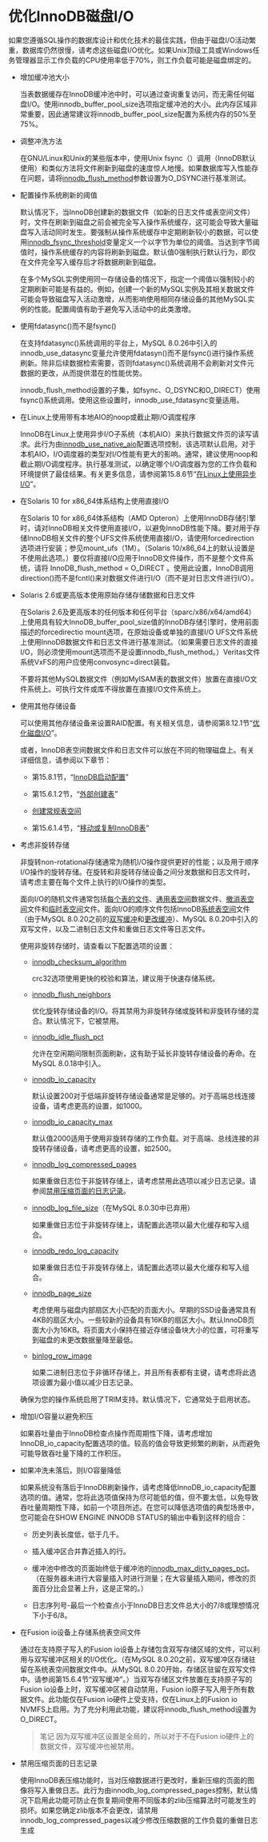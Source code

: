 # 优化InnoDB磁盘I/O

如果您遵循SQL操作的数据库设计和优化技术的最佳实践，但由于磁盘I/O活动繁重，数据库仍然很慢，请考虑这些磁盘I/O优化。如果Unix顶级工具或Windows任务管理器显示工作负载的CPU使用率低于70%，则工作负载可能是磁盘绑定的。

- 增加缓冲池大小

  当表数据缓存在InnoDB缓冲池中时，可以通过查询重复访问，而无需任何磁盘I/O。使用innodb_buffer_pool_size选项指定缓冲池的大小。此内存区域非常重要，因此通常建议将innodb_buffer_pool_size配置为系统内存的50%至75%。

- 调整冲洗方法

  在GNU/Linux和Unix的某些版本中，使用Unix fsync（）调用（InnoDB默认使用）和类似方法将文件刷新到磁盘的速度惊人地慢。如果数据库写入性能存在问题，请将[innodb_flush_method](https://dev.mysql.com/doc/refman/8.0/en/innodb-parameters.html#sysvar_innodb_flush_method)参数设置为O_DSYNC进行基准测试。

- 配置操作系统刷新的阈值

  默认情况下，当InnoDB创建新的数据文件（如新的日志文件或表空间文件）时，文件在刷新到磁盘之前会被完全写入操作系统缓存，这可能会导致大量磁盘写入活动同时发生。要强制从操作系统缓存中定期刷新较小的数据，可以使用[innodb_fsync_threshold](https://dev.mysql.com/doc/refman/8.0/en/innodb-parameters.html#sysvar_innodb_fsync_threshold)变量定义一个以字节为单位的阈值。当达到字节阈值时，操作系统缓存的内容将刷新到磁盘。默认值0强制执行默认行为，即仅在文件完全写入缓存后才将数据刷新到磁盘。

  在多个MySQL实例使用同一存储设备的情况下，指定一个阈值以强制较小的定期刷新可能是有益的。例如，创建一个新的MySQL实例及其相关数据文件可能会导致磁盘写入活动激增，从而影响使用相同存储设备的其他MySQL实例的性能。配置阈值有助于避免写入活动中的此类激增。

- 使用fdatasync()而不是fsync()

  在支持fdatasync()系统调用的平台上，MySQL 8.0.26中引入的innodb_use_datasync变量允许使用fdatasyn()而不是fsync()进行操作系统刷新。除非后续数据检索需要，否则fdatasync()系统调用不会刷新对文件元数据的更改，从而提供潜在的性能优势。

  innodb_flush_method设置的子集，如fsync、O_DSYNC和O_DIRECT）使用fsync()系统调用。使用这些设置时，innodb_use_fdatasync变量适用。

- 在Linux上使用带有本地AIO的noop或截止期I/O调度程序

  InnoDB在Linux上使用异步I/O子系统（本机AIO）来执行数据文件页的读写请求。此行为由[innodb_use_native_aio](https://dev.mysql.com/doc/refman/8.0/en/innodb-parameters.html#sysvar_innodb_use_native_aio)配置选项控制，该选项默认启用。对于本机AIO，I/O调度器的类型对I/O性能有更大的影响。通常，建议使用noop和截止期I/O调度程序。执行基准测试，以确定哪个I/O调度器为您的工作负载和环境提供了最佳结果。有关更多信息，请参阅第15.8.6节“[在Linux上使用异步I/O](https://dev.mysql.com/doc/refman/8.0/en/innodb-linux-native-aio.html)”。

- 在Solaris 10 for x86_64体系结构上使用直接I/O

  在Solaris 10 for x86_64体系结构（AMD Opteron）上使用InnoDB存储引擎时，请对InnoDB相关文件使用直接I/O，以避免InnoDB性能下降。要对用于存储InnoDB相关文件的整个UFS文件系统使用直接I/O，请使用forcedirection选项进行安装；参见mount_ufs（1M）。（Solaris 10/x86_64上的默认设置是不使用此选项。）要仅将直接I/O应用于InnoDB文件操作，而不是整个文件系统，请将 InnoDB_flush_method = O_DIRECT 。使用此设置，InnoDB调用direction()而不是fcntl()来对数据文件进行I/O（而不是对日志文件进行I/O）。

- Solaris 2.6或更高版本使用原始存储存储数据和日志文件

  在Solaris 2.6及更高版本的任何版本和任何平台（sparc/x86/x64/amd64）上使用具有较大InnoDB_buffer_pool_size值的InnoDB存储引擎时，使用前面描述的forcedirectio mount选项，在原始设备或单独的直接I/O UFS文件系统上使用InnoDB数据文件和日志文件进行基准测试。（如果需要日志文件的直接I/O，则必须使用mount选项而不是设置innodb_flush_method。）Veritas文件系统VxFS的用户应使用convosync=direct装载。

  不要将其他MySQL数据文件（例如MyISAM表的数据文件）放置在直接I/O文件系统上。可执行文件或库不得放置在直接I/O文件系统上。

- 使用其他存储设备

  可以使用其他存储设备来设置RAID配置。有关相关信息，请参阅第8.12.1节“[优化磁盘I/O](https://dev.mysql.com/doc/refman/8.0/en/disk-issues.html)”。

  或者，InnoDB表空间数据文件和日志文件可以放在不同的物理磁盘上。有关详细信息，请参阅以下章节：

  - 第15.8.1节，“[InnoDB启动配置](https://dev.mysql.com/doc/refman/8.0/en/innodb-init-startup-configuration.html)”

  - 第15.6.1.2节，“[外部创建表](https://dev.mysql.com/doc/refman/8.0/en/innodb-create-table-external.html)”

  - [创建常规表空间](https://dev.mysql.com/doc/refman/8.0/en/general-tablespaces.html#general-tablespaces-creating)

  - 第15.6.1.4节，“[移动或复制InnoDB表](https://dev.mysql.com/doc/refman/8.0/en/innodb-migration.html)”

- 考虑非旋转存储

  非旋转non-rotational存储通常为随机I/O操作提供更好的性能；以及用于顺序I/O操作的旋转存储。在旋转和非旋转存储设备之间分发数据和日志文件时，请考虑主要在每个文件上执行的I/O操作的类型。

  面向I/O的随机文件通常包括[每个表的文件](https://dev.mysql.com/doc/refman/8.0/en/glossary.html#glos_file_per_table)、[通用表空间](https://dev.mysql.com/doc/refman/8.0/en/glossary.html#glos_general_tablespace)数据文件、[撤消表空间](https://dev.mysql.com/doc/refman/8.0/en/glossary.html#glos_undo_tablespace)文件和[临时表空间](https://dev.mysql.com/doc/refman/8.0/en/glossary.html#glos_temporary_tablespace)文件。面向I/O的顺序文件包括InnoDB[系统表空间](https://dev.mysql.com/doc/refman/8.0/en/glossary.html#glos_system_tablespace)文件（由于MySQL 8.0.20之前的[双写缓冲](https://dev.mysql.com/doc/refman/8.0/en/glossary.html#glos_doublewrite_buffer)和[更改缓冲](https://dev.mysql.com/doc/refman/8.0/en/glossary.html#glos_change_buffer)）、MySQL 8.0.20中引入的双写文件，以及二进制日志文件和重做日志文件等日志文件。

  使用非旋转存储时，请查看以下配置选项的设置：

  - [innodb_checksum_algorithm](https://dev.mysql.com/doc/refman/8.0/en/innodb-parameters.html#sysvar_innodb_checksum_algorithm)

    crc32选项使用更快的校验和算法，建议用于快速存储系统。

  - [innodb_flush_neighbors](https://dev.mysql.com/doc/refman/8.0/en/innodb-parameters.html#sysvar_innodb_flush_neighbors)

    优化旋转存储设备的I/O。将其禁用为非旋转存储或旋转和非旋转存储的混合。默认情况下，它被禁用。

  - [innodb_idle_flush_pct](https://dev.mysql.com/doc/refman/8.0/en/innodb-parameters.html#sysvar_innodb_idle_flush_pct)

    允许在空闲期间限制页面刷新，这有助于延长非旋转存储设备的寿命。在MySQL 8.0.18中引入。

  - [innodb_io_capacity](https://dev.mysql.com/doc/refman/8.0/en/innodb-parameters.html#sysvar_innodb_io_capacity)

    默认设置200对于低端非旋转存储设备通常是足够的。对于高端总线连接设备，请考虑更高的设置，如1000。

  - [innodb_io_capacity_max](https://dev.mysql.com/doc/refman/8.0/en/innodb-parameters.html#sysvar_innodb_io_capacity_max)

    默认值2000适用于使用非旋转存储的工作负载。对于高端、总线连接的非旋转存储设备，请考虑更高的设置，如2500。

  - [innodb_log_compressed_pages](https://dev.mysql.com/doc/refman/8.0/en/innodb-parameters.html#sysvar_innodb_log_compressed_pages)

    如果重做日志位于非旋转存储上，请考虑禁用此选项以减少日志记录。请参阅[禁用压缩页面的日志记录](https://dev.mysql.com/doc/refman/8.0/en/optimizing-innodb-diskio.html#innodb-disable-log-compressed-pages)。

  - [innodb_log_file_size](https://dev.mysql.com/doc/refman/8.0/en/innodb-parameters.html#sysvar_innodb_log_file_size)（在MySQL 8.0.30中已弃用）

    如果重做日志位于非旋转存储上，请配置此选项以最大化缓存和写入组合。

  - [innodb_redo_log_capacity](https://dev.mysql.com/doc/refman/8.0/en/innodb-parameters.html#sysvar_innodb_redo_log_capacity)

    如果重做日志位于非旋转存储上，请配置此选项以最大化缓存和写入组合。

  - [innodb_page_size](https://dev.mysql.com/doc/refman/8.0/en/innodb-parameters.html#sysvar_innodb_page_size)

    考虑使用与磁盘内部扇区大小匹配的页面大小。早期的SSD设备通常具有4KB的扇区大小。一些较新的设备具有16KB的扇区大小。默认InnoDB页面大小为16KB。将页面大小保持在接近存储设备块大小的位置，可将重写到磁盘的未更改数据量降至最低。

  - [binlog_row_image](https://dev.mysql.com/doc/refman/8.0/en/replication-options-binary-log.html#sysvar_binlog_row_image)

    如果二进制日志位于非循环存储上，并且所有表都有主键，请考虑将此选项设置为最小值以减少日志记录。

  确保为您的操作系统启用了TRIM支持。默认情况下，它通常处于启用状态。

- 增加I/O容量以避免积压

  如果吞吐量由于InnoDB检查点操作而周期性下降，请考虑增加InnoDB_io_capacity配置选项的值。较高的值会导致更频繁的刷新，从而避免可能导致吞吐量下降的工作积压。

- 如果冲洗未落后，则I/O容量降低

  如果系统没有落后于InnoDB刷新操作，请考虑降低InnoDB_io_capacity配置选项的值。通常，您将此选项值保持为尽可能低的值，但不要太低，以免导致吞吐量周期性下降，如前一个项目所述。在您可以降低选项值的典型场景中，您可能会在SHOW ENGINE INNODB STATUS的输出中看到这样的组合：

  - 历史列表长度低，低于几千。

  - 插入缓冲区合并靠近插入的行。

  - 缓冲池中修改的页面始终低于缓冲池的[innodb_max_dirty_pages_pct](https://dev.mysql.com/doc/refman/8.0/en/innodb-parameters.html#sysvar_innodb_max_dirty_pages_pct)。（在服务器未进行大容量插入时进行测量；在大容量插入期间，修改的页面百分比会显著上升，这是正常的。）

  - 日志序列号-最后一个检查点小于InnoDB日志文件总大小的7/8或理想情况下小于6/8。

- 在Fusion io设备上存储系统表空间文件

  通过在支持原子写入的Fusion io设备上存储包含双写存储区域的文件，可以利用与双写缓冲区相关的I/O优化。（在MySQL 8.0.20之前，双写缓冲区存储驻留在系统表空间数据文件中。从MySQL 8.0.20开始，存储区驻留在双写文件中。请参阅第15.6.4节“双写缓冲”。）当双写存储区文件放置在支持原子写的Fusion io设备上时，双写缓冲区被自动禁用，Fusion io原子写入用于所有数据文件。此功能仅在Fusion io硬件上受支持，仅在Linux上的Fusion io NVMFS上启用。为了充分利用此功能，建议将innodb_flush_method设置为O_DIRECT。

  > 笔记
  因为双写缓冲区设置是全局的，所以对于不在Fusion io硬件上的数据文件，双写缓冲也被禁用。

- 禁用压缩页面的日志记录

  使用InnoDB表压缩功能时，当对压缩数据进行更改时，重新压缩的页面的图像将写入重做日志。此行为由innodb_log_compressed_pages控制，默认情况下启用此功能可防止在恢复期间使用不同版本的zlib压缩算法时可能发生的损坏。如果您确定zlib版本不会更改，请禁用innodb_log_compressed_pages以减少修改压缩数据的工作负载的重做日志生成  

